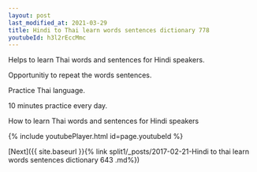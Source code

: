 ```yaml
---
layout: post
last_modified_at: 2021-03-29
title: Hindi to Thai learn words sentences dictionary 778 
youtubeId: h3l2rEccMmc
---
```

 
 
Helps to learn Thai words and sentences for Hindi speakers.

Opportunitiy to repeat the words sentences. 

Practice Thai language. 
 
10 minutes practice every day. 
 
How to learn Thai words and sentences for Hindi speakers 
 
{% include youtubePlayer.html id=page.youtubeId %}
 
 
[Next]({{ site.baseurl }}{% link  split1/_posts/2017-02-21-Hindi to thai learn words sentences dictionary 643 .md%})
 
